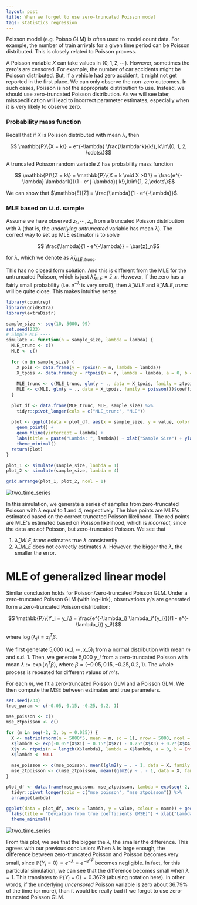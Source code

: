 ```yaml
---
layout: post
title: When we forget to use zero-truncated Poisson model
tags: statistics regression
---
```


Poisson model (e.g. Poisso GLM) is often used to model count data. For example, the number of train arrivals for a given time period can be Poisson distributed. This is closely related to Poisson process.

A Poisson variable $X$ can take values in $\{0, 1, 2, \cdots\}$. However, sometimes the zero's are censored. For example, the number of car accidents might be Poisson distributed. But, if a vehicle had zero accident, it might not get reported in the first place. We can only observe the non-zero outcomes. In such cases, Poisson is not the appropriate distribution to use. Instead, we should use zero-truncated Poisson distribution. As we will see later, misspecification will lead to incorrect parameter estimates, especially when it is very likely to observe zero.

### Probability mass function

Recall that if $X$ is Poisson distributed with mean $\lambda$, then

$$ \mathbb{P}\{X = k\} = e^{-\lambda} \frac{\lambda^k}{k!}, k\in\{0, 1, 2, \cdots\}$$

A truncated Poisson random variable $Z$ has probability mass function

$$ \mathbb{P}\{Z = k\} = \mathbb{P}\{X = k \mid X >0 \} = \frac{e^{-\lambda} \lambda^k}{(1 - e^{-\lambda}) k!},k\in\{1, 2,\cdots\}$$

We can show that $\mathbb{E}[Z] = \frac{\lambda}{1 - e^{-\lambda}}$.

### MLE based on i.i.d. sample

Assume we have observed $z_1, \cdots, z_n$ from a truncated Poisson distribution with $\lambda$ (that is, the _underlying untruncated_ variable has mean $\lambda$). The correct way to set up MLE estimator is to solve

$$ \frac{\lambda}{1 - e^{-\lambda}} = \bar{z}_n$$

for $\lambda$, which we denote as $\hat{\lambda}_{MLE, trunc}$.

This has no closed form solution. And this is different from the MLE for the untruncated Poisson, which is just $\hat{\lambda}_{MLE} =\bar{z}\_n$. However, if the zero has a fairly small probability (i.e. $e^{-\lambda}$ is very small), then $\hat{\lambda}\_{MLE}$ and $\hat{\lambda}\_{MLE, trunc}$ will be quite close. This makes intuitive sense.

```R
library(countreg)
library(gridExtra)
library(extraDistr)

sample_size <- seq(10, 5000, 99)
set.seed(233)
# Simple MLE ----
simulate <- function(n = sample_size, lambda = lambda) {
  MLE_trunc <- c()
  MLE <- c()
  
  for (n in sample_size) {
    X_pois <- data.frame(y = rpois(n = n, lambda = lambda))
    X_tpois <- data.frame(y = rtpois(n = n, lambda = lambda, a = 0, b = Inf))
    
    MLE_trunc <- c(MLE_trunc, glm(y ~ ., data = X_tpois, family = ztpoisson)$coefficients %>% exp())
    MLE <- c(MLE, glm(y ~ ., data = X_tpois, family = poisson())$coefficients %>% exp())
  }
  
  plot_df <- data.frame(MLE_trunc, MLE, sample_size) %>%
    tidyr::pivot_longer(cols = c("MLE_trunc", "MLE"))
  
  plot <- ggplot(data = plot_df, aes(x = sample_size, y = value, color = name)) +
    geom_point() +
    geom_hline(yintercept = lambda) +
    labs(title = paste("Lambda: ", lambda)) + xlab("Sample Size") + ylab("Value") +
    theme_minimal()
  return(plot)
}

plot_1 <- simulate(sample_size, lambda = 1)
plot_2 <- simulate(sample_size, lambda = 4)

grid.arrange(plot_1, plot_2, ncol = 1)
```

![two_time_series]({{site.baseurl}}/assets/374021.jpeg)

In this simulation, we generate a series of samples from zero-truncated Poisson with $\lambda$ equal to $1$ and $4$, respectively. The blue points are MLE's estimated based on the correct truncated Poisson likelihood. The red points are MLE's estimated based on Poisson likelihood, which is _incorrect_, since the data are _not_ Poisson, but zero-truncated Poisson. We see that

1. $\hat{\lambda}\_{MLE,trunc}$ estimates true $\lambda$ consistently
2. $\hat{\lambda}\_{MLE}$ does not correctly estimates $\lambda$. However, the bigger the $\lambda$, the smaller the error.

# MLE of generalized linear model

Similar conclusion holds for Poisson/zero-truncated Poisson GLM. Under a zero-truncated Poisson GLM (with log-link), observations $y_i$'s are generated form a zero-truncated Poisson distribution:

$$ \mathbb{P}\{Y_i = y_i\} = \frac{e^{-\lambda_i} \lambda_i^{y_i}}{(1 - e^{-\lambda_i}) y_i!}$$

where $\log(\lambda_i) = x_i^T \beta$.

We first generate 5,000 $(x\_1, \cdots, x\_5)_i$ from a normal distribution with mean $m$ and s.d. $1$. Then, we generate 5,000 $y\_i$ from a zero-truncated Poisson with mean $\lambda := \exp(x_i^T \beta)$, where $\beta = (-0.05, 0.15, -0.25, 0.2, 1)$. The whole process is repeated for different values of $m$'s.

For each $m$, we fit a zero-truncated Poisson GLM and a Poisson GLM. We then compute the MSE between estimates and true parameters.

```R
set.seed(233)
true_param <- c(-0.05, 0.15, -0.25, 0.2, 1)

mse_poisson <- c()
mse_ztpoisson <- c()

for (m in seq(-2, 2, by = 0.025)) {
  X <- matrix(rnorm(n = 5000*5, mean = m, sd = 1), nrow = 5000, ncol = 5) %>% data.frame()
  X$lambda <- exp(-0.05*(X$X1) + 0.15*(X$X2) - 0.25*(X$X3) + 0.2*(X$X4) + 1*(X$X5))
  X$y <- rtpois(n = length(X$lambda), lambda = X$lambda, a = 0, b = Inf)
  X$lambda <- NULL
  
  mse_poisson <- c(mse_poisson, mean((glm2(y ~ . - 1, data = X, family = poisson(), control = list(maxit = 200))$coefficients - true_param)^2))
  mse_ztpoisson <- c(mse_ztpoisson, mean((glm2(y ~ . - 1, data = X, family = ztpoisson(), control = list(maxit = 200))$coefficients - true_param)^2))
}

plot_df <- data.frame(mse_poisson, mse_ztpoisson, lambda = exp(seq(-2, 2, by = 0.025) * sum(true_param))) %>%
  tidyr::pivot_longer(cols = c("mse_poisson", "mse_ztpoisson")) %>%
  arrange(lambda)

ggplot(data = plot_df, aes(x = lambda, y = value, colour = name)) + geom_point() +
  labs(title = "Deviation from true coefficients (MSE)") + xlab("Lambda") + ylab("MSE") +
  theme_minimal()
```

![two_time_series]({{site.baseurl}}/assets/69422.jpeg)

From this plot, we see that the bigger the $\lambda$, the smaller the difference. This agrees with our previous conclusion: When $\lambda$ is large enough, the difference between zero-truncated Poisson and Poisson becomes very small, since $\mathbb{P}\{Y_i = 0\} = e^{-\lambda} = e^{-e^{x'\beta}}$ becomes negligible. In fact, for this particular simulation, we can see that the difference becomes small when $\lambda = 1$. This translates to $\mathbb{P}\{Y_i = 0\} = 0.3679$ (abusing notation here). In other words, if the underlying _uncensored_ Poisson variable is zero about 36.79% of the time (or more), than it would be really bad if we forgot to use zero-truncated Poisson GLM.
